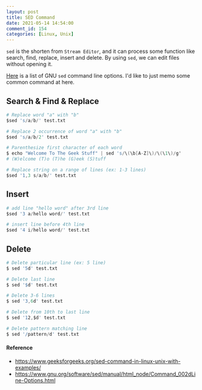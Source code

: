 ```yaml
---
layout: post
title: SED Command
date: 2021-05-14 14:54:00
comment_id: 154
categories: [Linux, Unix]
---
```


`sed` is the shorten from `Stream Editor`, and it can process some function like search, find, replace, insert and delete. By using `sed`, we can edit files without opening it.

[Here](https://www.gnu.org/software/sed/manual/html_node/Command_002dLine-Options.html) is a list of GNU `sed` command line options. I'd like to just memo some common command at here.

## Search & Find & Replace

```s
# Replace word "a" with "b"
$sed 's/a/b/' test.txt

# Replace 2 occurrence of word "a" with "b"
$sed 's/a/b/2' test.txt

# Parenthesize first character of each word
$ echo "Welcome To The Geek Stuff" | sed 's/\(\b[A-Z]\)/\(\1\)/g'
# (W)elcome (T)o (T)he (G)eek (S)tuff

# Replace string on a range of lines (ex: 1-3 lines)
$sed '1,3 s/a/b/' test.txt
```

## Insert

```s
# add line "hello word" after 3rd line
$sed '3 a/hello word/' test.txt

# insert line before 4th line
$sed '4 i/hello word/' test.txt
```

## Delete

```s
# Delete particular line (ex: 5 line)
$ sed '5d' test.txt

# Delete last line
$ sed '$d' test.txt

# Delete 3-6 lines
$ sed '3,6d' test.txt

# Delete from 10th to last line
$ sed '12,$d' test.txt

# Delete pattern matching line
$ sed '/pattern/d' test.txt
```

#### Reference

- <https://www.geeksforgeeks.org/sed-command-in-linux-unix-with-examples/>
- <https://www.gnu.org/software/sed/manual/html_node/Command_002dLine-Options.html>
